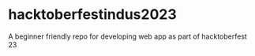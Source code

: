 # hacktoberfestindus2023
A beginner friendly repo for developing web app as part of hacktoberfest 23
